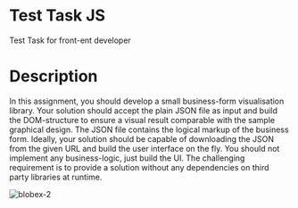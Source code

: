 # Test Task JS
 Test Task for front-ent developer

# Description

In this assignment, you should develop a small business-form visualisation library.
Your solution should accept the plain JSON file as input and build the DOM-structure
to ensure a visual result comparable with the sample graphical design.
The JSON file contains the logical markup of the business form.
Ideally, your solution should be capable of downloading the JSON from the given URL
and build the user interface on the fly.
You should not implement any business-logic, just build the UI.
The challenging requirement is to provide a solution without any dependencies on third party libraries at runtime.

![blobex-2](https://user-images.githubusercontent.com/13569440/33212883-a11ebd54-d12d-11e7-8810-c05999c3cdf8.png)
